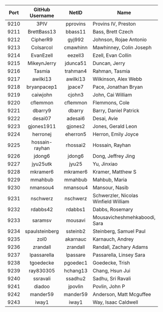 | Port | GitHub Username | NetID | Name |
|:-:|:-:|:-:|---|
| 9210 | 3PIV | pprovins | Provins IV, Preston |
| 9211 | BrettBass13 | bbass11 | Bass, Brett Czech |
| 9212 | CipherR9 | gyj992 | Johnson, Rojae Antonio |
| 9213 | Colsarcol | cmawhinn | Mawhinney, Colin Joseph |
| 9214 | EvanEzell | eezell3 | Ezell, Evan Collin |
| 9215 | MikeynJerry | jdunca51 | Duncan, Jerry |
| 9216 | Tasmia | trahman4 | Rahman, Tasmia |
| 9217 | awilki13 | awilki13 | Wilkinson, Alex Webb |
| 9218 | bryanpacep1 | jpace7 | Pace, Jonathan Bryan |
| 9219 | caiwjohn | cjohn3 | John, Cai William |
| 9220 | cflemmon | cflemmon | Flemmons, Cole |
| 9221 | dbarry9 | dbarry | Barry, Daniel Patrick |
| 9222 | desai07 | adesai6 | Desai, Avie |
| 9223 | gjones1911 | gjones2 | Jones, Gerald Leon |
| 9224 | herronej | eherron5 | Herron, Emily Joyce |
| 9225 | hossain-rayhan | rhossai2 | Hossain, Rayhan |
| 9226 | jdong6 | jdong6 | Dong, Jeffrey Jing |
| 9227 | jyu25utk | jyu25 | Yu, Jinxiao |
| 9228 | mkramer6 | mkramer6 | Kramer, Matthew S |
| 9229 | mmahbub | mmahbub | Mahbub, Maria |
| 9230 | nmansou4 | nmansou4 | Mansour, Nasib |
| 9231 | nschwerz | nschwerz | Schwerzler, Nicolas Winfield William |
| 9232 | rdabbs42 | rdabbs1 | Dabbs, Rosemary |
| 9233 | saramsv | mousavi | Mousavicheshmehkaboodi, Sara |
| 9234 | spaulsteinberg | ssteinb2 | Steinberg, Samuel Paul |
| 9235 | zol0 | akarnauc | Karnauch, Andrey |
| 9236 | zrandall | zrandall | Randall, Zachary Adams |
| 9237 | lpassarella | lpassare | Passarella, Linsey Sara |
| 9238 | tgoedecke | pgoedec1 | Goedecke, Trish |
| 9239 | ray830305 | hchang13 | Chang, Hsun Jui |
| 9240 | ssravali | ssadhu2 | Sadhu, Sri Ravali |
| 9241 | diadoo | jpovlin | Povlin, John P |
| 9242 | mander59 | mander59 | Anderson, Matt Mcguffee |
| 9243 | iway1 | iway1 | Way, Isaac Caldwell |

